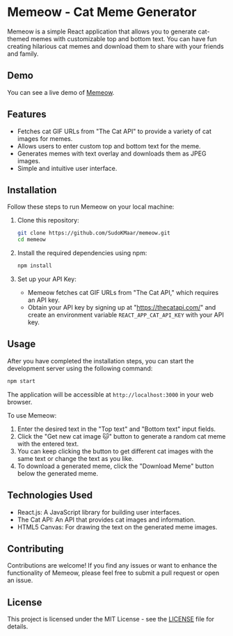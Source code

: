# Memeow - Cat Meme Generator

Memeow is a simple React application that allows you to generate cat-themed memes with customizable top and bottom text. You can have fun creating hilarious cat memes and download them to share with your friends and family.

## Demo

You can see a live demo of [Memeow](https://memeow.netlify.app).

## Features

- Fetches cat GIF URLs from "The Cat API" to provide a variety of cat images for memes.
- Allows users to enter custom top and bottom text for the meme.
- Generates memes with text overlay and downloads them as JPEG images.
- Simple and intuitive user interface.

## Installation

Follow these steps to run Memeow on your local machine:

1. Clone this repository:

   ```bash
   git clone https://github.com/SudoKMaar/memeow.git
   cd memeow
   ```

2. Install the required dependencies using npm:

   ```bash
   npm install
   ```

3. Set up your API Key:
   - Memeow fetches cat GIF URLs from "The Cat API," which requires an API key.
   - Obtain your API key by signing up at "https://thecatapi.com/" and create an environment variable `REACT_APP_CAT_API_KEY` with your API key.

## Usage

After you have completed the installation steps, you can start the development server using the following command:

```bash
npm start
```

The application will be accessible at `http://localhost:3000` in your web browser.

To use Memeow:

1. Enter the desired text in the "Top text" and "Bottom text" input fields.
2. Click the "Get new cat image 🐱" button to generate a random cat meme with the entered text.
3. You can keep clicking the button to get different cat images with the same text or change the text as you like.
4. To download a generated meme, click the "Download Meme" button below the generated meme.

## Technologies Used

- React.js: A JavaScript library for building user interfaces.
- The Cat API: An API that provides cat images and information.
- HTML5 Canvas: For drawing the text on the generated meme images.

## Contributing

Contributions are welcome! If you find any issues or want to enhance the functionality of Memeow, please feel free to submit a pull request or open an issue.

## License

This project is licensed under the MIT License - see the [LICENSE](LICENSE) file for details.
